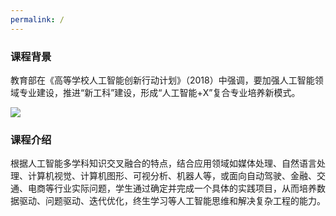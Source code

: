 ```yaml
---
permalink: /
---
```



### 课程背景
教育部在《高等学校人工智能创新行动计划》（2018）中强调，要加强人工智能领域专业建设，推进“新工科”建设，形成“人工智能+X”复合专业培养新模式。

<img src="{{ site.url }}{{ site.baseurl }}/images/slider7001400/AI1.png" />

### 课程介绍
根据人工智能多学科知识交叉融合的特点，结合应用领域如媒体处理、自然语言处理、计算机视觉、计算机图形、可视分析、机器人等，或面向自动驾驶、金融、交通、电商等行业实际问题，学生通过确定并完成一个具体的实践项目，从而培养数据驱动、问题驱动、迭代优化，终生学习等人工智能思维和解决复杂工程的能力。
<br><br><br><br><br><br><br><br><br><br><br><br><br><br><br><br><br><br>

